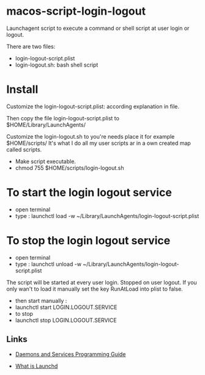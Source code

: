 # macos-script-login-logout
Launchagent script to execute a command or shell script at user login or logout.

There are two files:
- login-logout-script.plist
- login-logout.sh: bash shell script

# Install

Customize the login-logout-script.plist: according explanation in file.

Then copy the file login-logout-script.plist to $HOME/Library/LaunchAgents/

Customize the login-logout.sh to you're needs
place it for example $HOME/scripts/ It's what I do all my user scripts ar in a own created map called scripts.
- Make script executable.
- chmod 755 $HOME/scripts/login-logout.sh

# To start the login logout service
- open terminal
- type : launchctl load -w ~/Library/LaunchAgents/login-logout-script.plist

# To stop the login logout service
- open terminal
- type : launchctl unload -w ~/Library/LaunchAgents/login-logout-script.plist

The script will be started at every user login. Stopped on user logout.
If you only wan't to load it manually set the key RunAtLoad into plist to false.
- then start manually :
- launchctl start LOGIN.LOGOUT.SERVICE
- to stop
- launchctl stop LOGIN.LOGOUT.SERVICE

## Links

- [Daemons and Services Programming Guide][1]
- [What is Launchd][2]


  [1]: https://developer.apple.com/library/archive/documentation/MacOSX/Conceptual/BPSystemStartup/Chapters/Introduction.html
  [2]: http://www.launchd.info/ 
